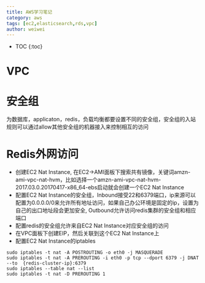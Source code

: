 ```yaml
---
title: AWS学习笔记
category: aws
tags: [ec2,elasticsearch,rds,vpc]
author: weiwei
---
```


* TOC
{:toc}


# VPC


# 安全组
为数据库，applicaton，redis，负载均衡都要设置不同的安全组，安全组的入站规则可以通过allow其他安全组的机器接入来控制相互的访问

# Redis外网访问

* 创建EC2 Nat Instance, 在EC2->AMI面板下搜索共有镜像，关键词amzn-ami-vpc-nat-hvm，比如选择一个amzn-ami-vpc-nat-hvm-2017.03.0.20170417-x86_64-ebs启动就会创建一个EC2 Nat Instance
* 配置EC2 Nat Instance的安全组，Inbound接受22和6379端口，ip来源可以配置为0.0.0.0/0来允许所有地址访问，如果自己办公环境是固定的ip，设置为自己的出口地址段会更加安全, Outbound允许访问redis集群的安全组和相应端口
* 配置redis的安全组允许来自EC2 Nat Instance对应安全组的访问
* 在VPC面板下创建EIP，然后关联到这个EC2 Nat Instance上
* 配置EC2 Nat Instance的iptables

```
sudo iptables -t nat -A POSTROUTING -o eth0 -j MASQUERADE
sudo iptables -t nat -A PREROUTING -i eth0 -p tcp --dport 6379 -j DNAT --to  {redis-cluster-ip}:6379
sudo iptables --table nat --list
sudo iptables -t nat -D PREROUTING 1
```